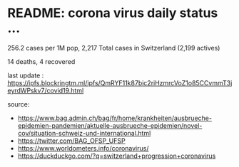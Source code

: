 # README: corona virus daily status ...

 256.2 cases per 1M pop, 2,217 Total cases in Switzerland (2,199 actives)

 14 deaths,
 4 recovered

last update : <https://ipfs.blockringtm.ml/ipfs/QmRYF11k87bic2riHzmrcVoZ1o85CCvmmT3jeyrdWPskv7/covid19.html>

source:
  - <https://www.bag.admin.ch/bag/fr/home/krankheiten/ausbrueche-epidemien-pandemien/aktuelle-ausbrueche-epidemien/novel-cov/situation-schweiz-und-international.html>
  - <https://twitter.com/BAG_OFSP_UFSP>
  - <https://www.worldometers.info/coronavirus/>
  - <https://duckduckgo.com/?q=switzerland+progression+coronavirus>
  

